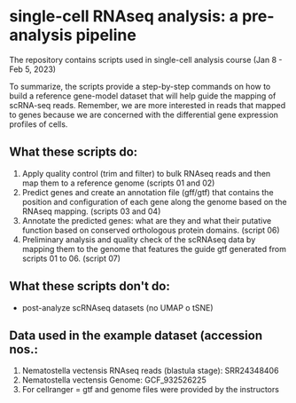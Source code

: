 # single-cell RNAseq analysis: a pre-analysis pipeline
The repository contains scripts used in single-cell analysis course (Jan 8 - Feb 5, 2023)

To summarize, the scripts provide a step-by-step commands on how to build a reference gene-model dataset that will help guide the mapping of scRNA-seq reads. Remember, we are more interested in reads that mapped to genes because we are concerned with the differential gene expression profiles of cells.

## What these scripts do:
1. Apply quality control (trim and filter) to bulk RNAseq reads and then map them to a reference genome (scripts 01 and 02)
2. Predict genes and create an annotation file (gff/gtf) that contains the position and configuration of each gene along the genome based on the RNAseq mapping. (scripts 03 and 04)
3. Annotate the predicted genes: what are they and what their putative function based on conserved orthologous protein domains. (script 06)
4. Preliminary analysis and quality check of the scRNAseq data by mapping them to the genome that features the guide gtf generated from scripts 01 to 06. (script 07)

## What these scripts don't do:
- post-analyze scRNAseq datasets (no UMAP o tSNE)


## Data used in the example dataset (accession nos.:
1. Nematostella vectensis RNAseq reads (blastula stage): SRR24348406
2. Nematostella vectensis Genome: GCF_932526225
3. For cellranger = gtf and genome files were provided by the instructors



